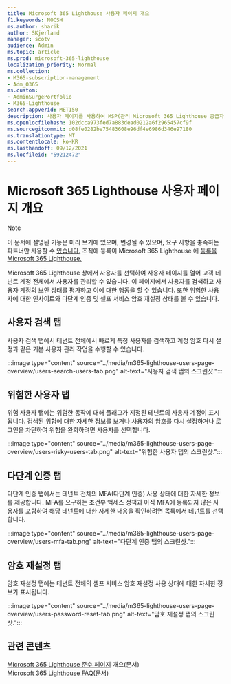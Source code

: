 ```yaml
---
title: Microsoft 365 Lighthouse 사용자 페이지 개요
f1.keywords: NOCSH
ms.author: sharik
author: SKjerland
manager: scotv
audience: Admin
ms.topic: article
ms.prod: microsoft-365-lighthouse
localization_priority: Normal
ms.collection:
- M365-subscription-management
- Adm_O365
ms.custom:
- AdminSurgePortfolio
- M365-Lighthouse
search.appverid: MET150
description: 사용자 페이지를 사용하여 MSP(관리 Microsoft 365 Lighthouse 공급자)의 경우 사용자 페이지에 대해 자세히 알아보십시오.
ms.openlocfilehash: 102dcca973fed7a883dead0212a6f2965457cf9f
ms.sourcegitcommit: d08fe0282be75483608e96df4e6986d346e97180
ms.translationtype: MT
ms.contentlocale: ko-KR
ms.lasthandoff: 09/12/2021
ms.locfileid: "59212472"
---
```

# <a name="microsoft-365-lighthouse-users-page-overview"></a>Microsoft 365 Lighthouse 사용자 페이지 개요 

> [!NOTE]
> 이 문서에 설명된 기능은 미리 보기에 있으며, 변경될 수 있으며, 요구 사항을 충족하는 파트너만 사용할 수 [있습니다.](m365-lighthouse-requirements.md) 조직에 등록이 Microsoft 365 Lighthouse 에 [등록을 Microsoft 365 Lighthouse.](m365-lighthouse-sign-up.md)

Microsoft 365 Lighthouse 창에서 사용자를 선택하여 사용자 페이지를 열어 고객  테넌트 계정 전체에서 사용자를 관리할 수 있습니다. 이 페이지에서 사용자를 검색하고 사용자 계정의 보안 상태를 평가하고 이에 대한 행동을 할 수 있습니다. 또한 위험한 사용자에 대한 인사이트와 다단계 인증 및 셀프 서비스 암호 재설정 상태를 볼 수 있습니다.  
  
## <a name="search-users-tab"></a>사용자 검색 탭  
  
사용자 검색 탭에서 테넌트 전체에서 빠르게 특정 사용자를 검색하고 계정 암호 다시 설정과 같은 기본 사용자 관리 작업을 수행할 수 있습니다.

:::image type="content" source="../media/m365-lighthouse-users-page-overview/users-search-users-tab.png" alt-text="사용자 검색 탭의 스크린샷.":::

## <a name="risky-users-tab"></a>위험한 사용자 탭

위험 사용자 탭에는 위험한 동작에 대해 플래그가 지정된 테넌트의 사용자 계정이 표시됩니다. 검색된 위험에 대한 자세한 정보를 보거나 사용자의 암호를 다시 설정하거나 로그인을 차단하여 위험을 완화하려면 사용자를 선택합니다.

:::image type="content" source="../media/m365-lighthouse-users-page-overview/users-risky-users-tab.png" alt-text="위험한 사용자 탭의 스크린샷.":::

## <a name="multifactor-authentication-tab"></a>다단계 인증 탭

다단계 인증 탭에서는 테넌트 전체의 MFA(다단계 인증) 사용 상태에 대한 자세한 정보를 제공합니다. MFA를 요구하는 조건부 액세스 정책과 아직 MFA에 등록되지 않은 사용자를 포함하여 해당 테넌트에 대한 자세한 내용을 확인하려면 목록에서 테넌트를 선택합니다.

:::image type="content" source="../media/m365-lighthouse-users-page-overview/users-mfa-tab.png" alt-text="다단계 인증 탭의 스크린샷.":::

## <a name="password-reset-tab"></a>암호 재설정 탭

암호 재설정 탭에는 테넌트 전체의 셀프 서비스 암호 재설정 사용 상태에 대한 자세한 정보가 표시됩니다.

:::image type="content" source="../media/m365-lighthouse-users-page-overview/users-password-reset-tab.png" alt-text="암호 재설정 탭의 스크린샷.":::

## <a name="related-content"></a>관련 콘텐츠

[Microsoft 365 Lighthouse 준수 페이지](m365-lighthouse-device-compliance-page-overview.md) 개요(문서)\
[Microsoft 365 Lighthouse FAQ(문서)](m365-lighthouse-faq.yml)
